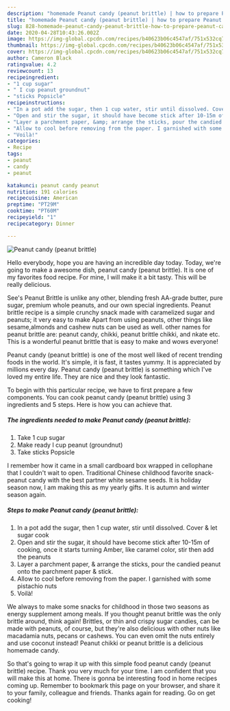 ```yaml
---
description: "homemade Peanut candy (peanut brittle) | how to prepare Peanut candy (peanut brittle)"
title: "homemade Peanut candy (peanut brittle) | how to prepare Peanut candy (peanut brittle)"
slug: 828-homemade-peanut-candy-peanut-brittle-how-to-prepare-peanut-candy-peanut-brittle
date: 2020-04-28T10:43:26.002Z
image: https://img-global.cpcdn.com/recipes/b40623b06c4547af/751x532cq70/peanut-candy-peanut-brittle-recipe-main-photo.jpg
thumbnail: https://img-global.cpcdn.com/recipes/b40623b06c4547af/751x532cq70/peanut-candy-peanut-brittle-recipe-main-photo.jpg
cover: https://img-global.cpcdn.com/recipes/b40623b06c4547af/751x532cq70/peanut-candy-peanut-brittle-recipe-main-photo.jpg
author: Cameron Black
ratingvalue: 4.2
reviewcount: 13
recipeingredient:
- "1 cup sugar"
- " I cup peanut groundnut"
- "sticks Popsicle"
recipeinstructions:
- "In a pot add the sugar, then 1 cup water, stir until dissolved. Cover &amp; let sugar cook"
- "Open and stir the sugar, it should have become stick after 10-15m of cooking, once it starts turning Amber, like caramel color, stir then add the peanuts"
- "Layer a parchment paper, &amp; arrange the sticks, pour the candied peanut onto the parchment paper &amp; stick."
- "Allow to cool before removing from the paper. I garnished with some pistachio nuts"
- "Voilà!"
categories:
- Recipe
tags:
- peanut
- candy
- peanut

katakunci: peanut candy peanut 
nutrition: 191 calories
recipecuisine: American
preptime: "PT29M"
cooktime: "PT60M"
recipeyield: "1"
recipecategory: Dinner

---
```



![Peanut candy (peanut brittle)](https://img-global.cpcdn.com/recipes/b40623b06c4547af/751x532cq70/peanut-candy-peanut-brittle-recipe-main-photo.jpg)

Hello everybody, hope you are having an incredible day today. Today, we're going to make a awesome dish, peanut candy (peanut brittle). It is one of my favorites food recipe. For mine, I will make it a bit tasty. This will be really delicious.

See&#39;s Peanut Brittle is unlike any other, blending fresh AA-grade butter, pure sugar, premium whole peanuts, and our own special ingredients. Peanut brittle recipe is a simple crunchy snack made with caramelized sugar and peanuts; it very easy to make Apart from using peanuts, other things like sesame,almonds and cashew nuts can be used as well. other names for peanut brittle are: peanut candy, chikki, peanut brittle chikki, and nkate etc. This is a wonderful peanut brittle that is easy to make and wows everyone!

Peanut candy (peanut brittle) is one of the most well liked of recent trending foods in the world. It's simple, it is fast, it tastes yummy. It is appreciated by millions every day. Peanut candy (peanut brittle) is something which I've loved my entire life. They are nice and they look fantastic.


To begin with this particular recipe, we have to first prepare a few components. You can cook peanut candy (peanut brittle) using 3 ingredients and 5 steps. Here is how you can achieve that.

<!--inarticleads1-->

##### The ingredients needed to make Peanut candy (peanut brittle):

1. Take 1 cup sugar
1. Make ready  I cup peanut (groundnut)
1. Take sticks Popsicle


I remember how it came in a small cardboard box wrapped in cellophane that I couldn&#39;t wait to open. Traditional Chinese childhood favorite snack- peanut candy with the best partner white sesame seeds. It is holiday season now, I am making this as my yearly gifts. It is autumn and winter season again. 

<!--inarticleads2-->

##### Steps to make Peanut candy (peanut brittle):

1. In a pot add the sugar, then 1 cup water, stir until dissolved. Cover &amp; let sugar cook
1. Open and stir the sugar, it should have become stick after 10-15m of cooking, once it starts turning Amber, like caramel color, stir then add the peanuts
1. Layer a parchment paper, &amp; arrange the sticks, pour the candied peanut onto the parchment paper &amp; stick.
1. Allow to cool before removing from the paper. I garnished with some pistachio nuts
1. Voilà!


We always to make some snacks for childhood in those two seasons as energy supplement among meals. If you thought peanut brittle was the only brittle around, think again! Brittles, or thin and crispy sugar candies, can be made with peanuts, of course, but they&#39;re also delicious with other nuts like macadamia nuts, pecans or cashews. You can even omit the nuts entirely and use coconut instead! Peanut chikki or peanut brittle is a delicious homemade candy. 

So that's going to wrap it up with this simple food peanut candy (peanut brittle) recipe. Thank you very much for your time. I am confident that you will make this at home. There is gonna be interesting food in home recipes coming up. Remember to bookmark this page on your browser, and share it to your family, colleague and friends. Thanks again for reading. Go on get cooking!
